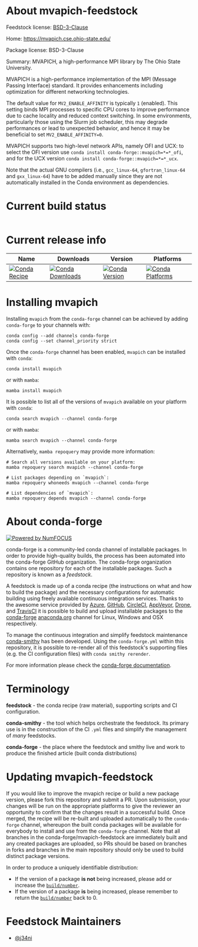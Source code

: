 About mvapich-feedstock
=======================

Feedstock license: [BSD-3-Clause](https://github.com/conda-forge/mvapich-feedstock/blob/main/LICENSE.txt)

Home: https://mvapich.cse.ohio-state.edu/

Package license: BSD-3-Clause

Summary: MVAPICH, a high-performance MPI library by The Ohio State University.

MVAPICH is a high-performance implementation of the MPI (Message Passing Interface) standard.
It provides enhancements including optimization for different networking technologies.


The default value for `MV2_ENABLE_AFFINITY` is typically `1` (enabled). This setting binds MPI processes
to specific CPU cores to improve performance due to cache locality and reduced context switching.
In some environments, particularly those using the Slurm job scheduler, this may degrade performances
or lead to unexpected behavior, and hence it may be beneficial to set `MV2_ENABLE_AFFINITY=0`.


MVAPICH supports two high-level network APIs, namely OFI and UCX: to select the OFI version use
`conda install conda-forge::mvapich=*=*_ofi`, and for the UCX version `conda install conda-forge::mvapich=*=*_ucx`.


Note that the actual GNU compilers (i.e., `gcc_linux-64`, `gfortran_linux-64` and `gxx_linux-64`) have to
be added manually since they are not automatically installed in the Conda environment as dependencies.


Current build status
====================


<table>
</table>

Current release info
====================

| Name | Downloads | Version | Platforms |
| --- | --- | --- | --- |
| [![Conda Recipe](https://img.shields.io/badge/recipe-mvapich-green.svg)](https://anaconda.org/conda-forge/mvapich) | [![Conda Downloads](https://img.shields.io/conda/dn/conda-forge/mvapich.svg)](https://anaconda.org/conda-forge/mvapich) | [![Conda Version](https://img.shields.io/conda/vn/conda-forge/mvapich.svg)](https://anaconda.org/conda-forge/mvapich) | [![Conda Platforms](https://img.shields.io/conda/pn/conda-forge/mvapich.svg)](https://anaconda.org/conda-forge/mvapich) |

Installing mvapich
==================

Installing `mvapich` from the `conda-forge` channel can be achieved by adding `conda-forge` to your channels with:

```
conda config --add channels conda-forge
conda config --set channel_priority strict
```

Once the `conda-forge` channel has been enabled, `mvapich` can be installed with `conda`:

```
conda install mvapich
```

or with `mamba`:

```
mamba install mvapich
```

It is possible to list all of the versions of `mvapich` available on your platform with `conda`:

```
conda search mvapich --channel conda-forge
```

or with `mamba`:

```
mamba search mvapich --channel conda-forge
```

Alternatively, `mamba repoquery` may provide more information:

```
# Search all versions available on your platform:
mamba repoquery search mvapich --channel conda-forge

# List packages depending on `mvapich`:
mamba repoquery whoneeds mvapich --channel conda-forge

# List dependencies of `mvapich`:
mamba repoquery depends mvapich --channel conda-forge
```


About conda-forge
=================

[![Powered by
NumFOCUS](https://img.shields.io/badge/powered%20by-NumFOCUS-orange.svg?style=flat&colorA=E1523D&colorB=007D8A)](https://numfocus.org)

conda-forge is a community-led conda channel of installable packages.
In order to provide high-quality builds, the process has been automated into the
conda-forge GitHub organization. The conda-forge organization contains one repository
for each of the installable packages. Such a repository is known as a *feedstock*.

A feedstock is made up of a conda recipe (the instructions on what and how to build
the package) and the necessary configurations for automatic building using freely
available continuous integration services. Thanks to the awesome service provided by
[Azure](https://azure.microsoft.com/en-us/services/devops/), [GitHub](https://github.com/),
[CircleCI](https://circleci.com/), [AppVeyor](https://www.appveyor.com/),
[Drone](https://cloud.drone.io/welcome), and [TravisCI](https://travis-ci.com/)
it is possible to build and upload installable packages to the
[conda-forge](https://anaconda.org/conda-forge) [anaconda.org](https://anaconda.org/)
channel for Linux, Windows and OSX respectively.

To manage the continuous integration and simplify feedstock maintenance
[conda-smithy](https://github.com/conda-forge/conda-smithy) has been developed.
Using the ``conda-forge.yml`` within this repository, it is possible to re-render all of
this feedstock's supporting files (e.g. the CI configuration files) with ``conda smithy rerender``.

For more information please check the [conda-forge documentation](https://conda-forge.org/docs/).

Terminology
===========

**feedstock** - the conda recipe (raw material), supporting scripts and CI configuration.

**conda-smithy** - the tool which helps orchestrate the feedstock.
                   Its primary use is in the construction of the CI ``.yml`` files
                   and simplify the management of *many* feedstocks.

**conda-forge** - the place where the feedstock and smithy live and work to
                  produce the finished article (built conda distributions)


Updating mvapich-feedstock
==========================

If you would like to improve the mvapich recipe or build a new
package version, please fork this repository and submit a PR. Upon submission,
your changes will be run on the appropriate platforms to give the reviewer an
opportunity to confirm that the changes result in a successful build. Once
merged, the recipe will be re-built and uploaded automatically to the
`conda-forge` channel, whereupon the built conda packages will be available for
everybody to install and use from the `conda-forge` channel.
Note that all branches in the conda-forge/mvapich-feedstock are
immediately built and any created packages are uploaded, so PRs should be based
on branches in forks and branches in the main repository should only be used to
build distinct package versions.

In order to produce a uniquely identifiable distribution:
 * If the version of a package **is not** being increased, please add or increase
   the [``build/number``](https://docs.conda.io/projects/conda-build/en/latest/resources/define-metadata.html#build-number-and-string).
 * If the version of a package **is** being increased, please remember to return
   the [``build/number``](https://docs.conda.io/projects/conda-build/en/latest/resources/define-metadata.html#build-number-and-string)
   back to 0.

Feedstock Maintainers
=====================

* [@j34ni](https://github.com/j34ni/)

